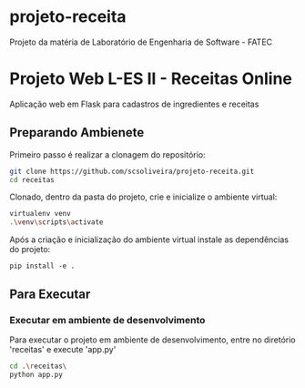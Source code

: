 # projeto-receita
Projeto da matéria de Laboratório de Engenharia de Software - FATEC

# Projeto Web L-ES II - Receitas Online

Aplicação web em Flask para cadastros de ingredientes e receitas

## Preparando Ambienete

Primeiro passo é realizar a clonagem do repositório:

```bash
git clone https://github.com/scsoliveira/projeto-receita.git
cd receitas
```

Clonado, dentro da pasta do projeto, crie e inicialize o ambiente virtual:

```bash
virtualenv venv
.\venv\scripts\activate  
```

Após a criação e inicialização do ambiente virtual instale as dependências do projeto:

```
pip install -e .
```

## Para Executar

### Executar em ambiente de desenvolvimento

Para executar o projeto em ambiente de desenvolvimento, entre no diretório 'receitas' e execute 'app.py'

```bash
cd .\receitas\    
python app.py
```